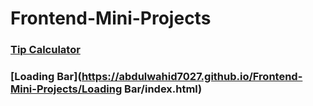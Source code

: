 # Frontend-Mini-Projects

### [Tip Calculator](https://abdulwahid7027.github.io/Frontend-Mini-Projects/Tip%20Calculator/index.html)

### [Loading Bar](https://abdulwahid7027.github.io/Frontend-Mini-Projects/Loading Bar/index.html)
